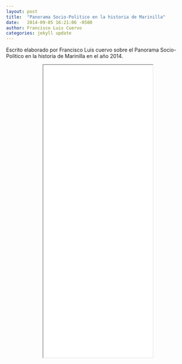 ```yaml
---
layout: post
title:  "Panorama Socio-Politico en la historia de Marinilla"
date:   2014-09-05 16:21:06 -0500
author: Francisco Luis Cuervo
categories: jekyll update
---
```

Escrito elaborado por Francisco Luis cuervo sobre el Panorama Socio-Politico en la historia de Marinilla en el año 2014. 

<center>
        <iframe class="iframe-class" src ="{{ site.baseurl }}/assets/escritos/Articulo_2.pdf" style="min-height: 50rem"></iframe>
</center>